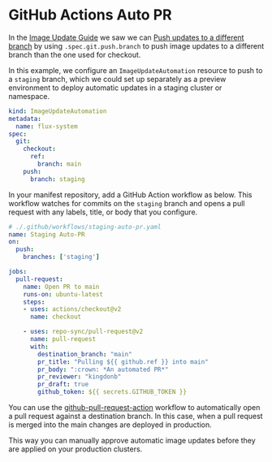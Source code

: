# GitHub Actions Auto PR

In the [Image Update Guide] we saw we can [Push updates to a different branch] by using `.spec.git.push.branch` to push image updates to a different branch than the one used for checkout.

In this example, we configure an `ImageUpdateAutomation` resource to push to a `staging` branch, which we could set up separately as a preview environment to deploy automatic updates in a staging cluster or namespace.

```yaml
kind: ImageUpdateAutomation
metadata:
  name: flux-system
spec:
  git:
    checkout:
      ref:
        branch: main
    push:
      branch: staging
```

In your manifest repository, add a GitHub Action workflow as below. This workflow watches for commits on the `staging` branch and opens a pull request with any labels, title, or body that you configure.

```yaml
# ./.github/workflows/staging-auto-pr.yaml
name: Staging Auto-PR
on:
  push:
    branches: ['staging']

jobs:
  pull-request:
    name: Open PR to main
    runs-on: ubuntu-latest
    steps:
    - uses: actions/checkout@v2
      name: checkout

    - uses: repo-sync/pull-request@v2
      name: pull-request
      with:
        destination_branch: "main"
        pr_title: "Pulling ${{ github.ref }} into main"
        pr_body: ":crown: *An automated PR*"
        pr_reviewer: "kingdonb"
        pr_draft: true
        github_token: ${{ secrets.GITHUB_TOKEN }}
```

You can use the [github-pull-request-action] workflow to automatically open a pull request against a destination branch. In this case, when a pull request is merged into the main changes are deployed in production.

This way you can manually approve automatic image updates before they are applied on your production clusters.

[Image Update Guide]: /guides/image-update/
[Push updates to a different branch]: /guides/image-update/#push-updates-to-a-different-branch
[github-pull-request-action]: https://github.com/marketplace/actions/github-pull-request-action

